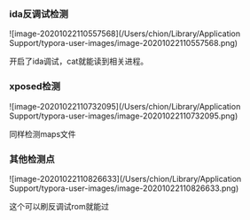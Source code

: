 ### ida反调试检测

![image-20201022110557568](/Users/chion/Library/Application Support/typora-user-images/image-20201022110557568.png)

开启了ida调试，cat就能读到相关进程。



### xposed检测

![image-20201022110732095](/Users/chion/Library/Application Support/typora-user-images/image-20201022110732095.png)

同样检测maps文件

### 其他检测点

![image-20201022110826633](/Users/chion/Library/Application Support/typora-user-images/image-20201022110826633.png)

这个可以刷反调试rom就能过

